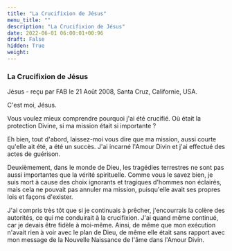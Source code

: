 ```yaml
---
title: "La Crucifixion de Jésus"
menu_title: ""
description: "La Crucifixion de Jésus"
date: 2022-06-01 06:00:01+00:96
draft: False
hidden: True
weight:
---
```

### La Crucifixion de Jésus

Jésus - reçu par FAB le 21 Août 2008, Santa Cruz, Californie, USA.

C'est moi, Jésus.

Vous voulez mieux comprendre pourquoi j'ai été crucifié. Où était la protection Divine, si ma mission était si importante ?

Eh bien, tout d'abord, laissez-moi vous dire que ma mission, aussi courte qu'elle ait été, a été un succès. J'ai incarné l'Amour Divin et j'ai effectué des actes de guérison.

Deuxièmement, dans le monde de Dieu, les tragédies terrestres ne sont pas aussi importantes que la vérité spirituelle. Comme vous le savez bien, je suis mort à cause des choix ignorants et tragiques d'hommes non éclairés, mais cela ne pouvait pas annuler ma mission, puisqu'elle avait ses propres lois et façons d'exister.

J'ai compris très tôt que si je continuais à prêcher, j'encourrais la colère des autorités, ce qui me conduirait à la crucifixion. J'ai quand même continué, car je devais être fidèle à moi-même. Ainsi, de même que mon exécution n'avait rien à voir avec le plan de Dieu, de même elle était sans rapport avec mon message de la Nouvelle Naissance de l'âme dans l'Amour Divin.
